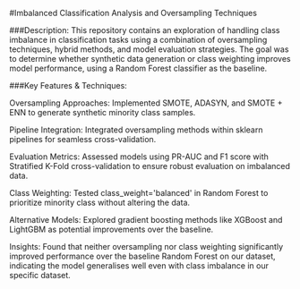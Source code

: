
#Imbalanced Classification Analysis and Oversampling Techniques

###Description:
This repository contains an exploration of handling class imbalance in classification tasks using a combination of oversampling techniques, hybrid methods, and model evaluation strategies. The goal was to determine whether synthetic data generation or class weighting improves model performance, using a Random Forest classifier as the baseline.

###Key Features & Techniques:

Oversampling Approaches: Implemented SMOTE, ADASYN, and SMOTE + ENN to generate synthetic minority class samples.

Pipeline Integration: Integrated oversampling methods within sklearn pipelines for seamless cross-validation.

Evaluation Metrics: Assessed models using PR-AUC and F1 score with Stratified K-Fold cross-validation to ensure robust evaluation on imbalanced data.

Class Weighting: Tested class_weight='balanced' in Random Forest to prioritize minority class without altering the data.

Alternative Models: Explored gradient boosting methods like XGBoost and LightGBM as potential improvements over the baseline.

Insights: Found that neither oversampling nor class weighting significantly improved performance over the baseline Random Forest on our dataset, indicating the model generalises well even with class imbalance in our specific dataset.
